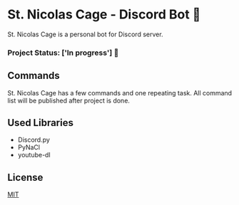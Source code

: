 # St. Nicolas Cage - Discord Bot 🤖

St. Nicolas Cage is a personal bot for Discord server.

### Project Status: ['In progress'] 🚧

## Commands

St. Nicolas Cage has a few commands and one repeating task. All command list will be published after project is done. 

## Used Libraries

- Discord.py
- PyNaCl
- youtube-dl

## License
[MIT](https://choosealicense.com/licenses/mit/)
